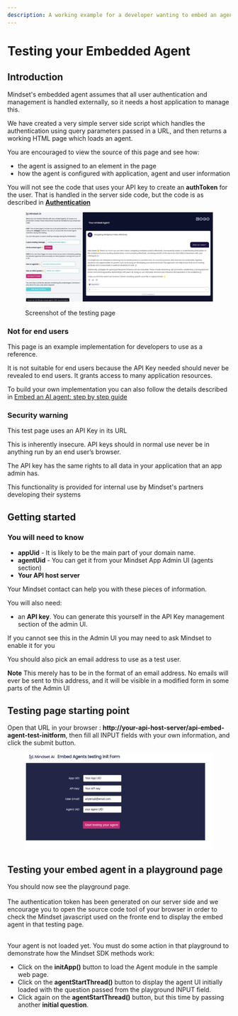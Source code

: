 ```yaml
---
description: A working example for a developer wanting to embed an agent in web page.
---
```


# Testing your Embedded Agent

## Introduction

Mindset's embedded agent assumes that all user authentication and management is handled externally, so it needs a host application to manage this.

We have created a very simple server side script which handles the authentication using query parameters passed in a URL, and then returns a working HTML page which loads an agent.

You are encouraged to view the source of this page and see how:

* the agent is assigned to an element in the page
* how the agent is configured with application, agent and user information

You will not see the code that uses your API key to create an **authToken** for the user. That is handled in the server side code, but the code is as described in [**Authentication**](authentication.md)

<figure><img src="../../.gitbook/assets/Screenshot from 2025-02-11 17-45-49.png" alt=""><figcaption><p>Screenshot of the testing page</p></figcaption></figure>

### Not for end users

This page is an example implementation for developers to use as a reference.

It is not suitable for end users because the API Key needed should never be revealed to end users. It grants access to many application resources.

To build your own implementation you can also follow the details described in [Embed an AI agent: step by step guide](embed-an-ai-agent-step-by-step-guide.md)

### Security warning

This test page uses an API Key in its URL

This is inherently insecure. API keys should in normal use never be in anything run by an end user’s browser.

The API key has the same rights to all data in your application that an app admin has.&#x20;

This functionality is provided for internal use by Mindset's partners developing their systems

## Getting started

### You will need to know

* **appUid** - It is likely to be the main part of your domain name.
* **agentUid** - You can get it from your Mindset App Admin UI (agents section)
* **Your API host server**

Your Mindset contact can help you with these pieces of information.

You will also need:

* an **API key**. You can generate this yourself in the API Key management section of the admin UI.

If you cannot see this in the Admin UI you may need to ask Mindset to enable it for you

You should also pick an email address to use as a test user.

**Note** This merely has to be in the format of an email address. No emails will ever be sent to this address, and it will be visible in a modified form in some parts of the Admin UI

## Testing page starting point

Open that URL in your browser : **http://your-api-host-server/api-embed-agent-test-initform**, then fill all INPUT fields with your own information, and click the submit button.

<figure><img src="../../.gitbook/assets/image (45).png" alt=""><figcaption></figcaption></figure>



## Testing your embed agent in a playground page

You should now see the playground page.\
\
The authentication token has been generated on our server side and we encourage you to open the source code tool of your browser in order to check the Mindset javascript used on the fronte end to display the embed agent in that testing page.

\
Your agent is not loaded yet. You must do some action in that playground to demonstrate how the Mindset SDK methods work:

* Click on the **initApp()** button to load the Agent module in the sample web page.
* Click on the **agentStartThread()** button to display the agent UI initially loaded with the question passed from the playground INPUT field.
* Click again on the **agentStartThread()** button, but this time by passing another **initial question**.



